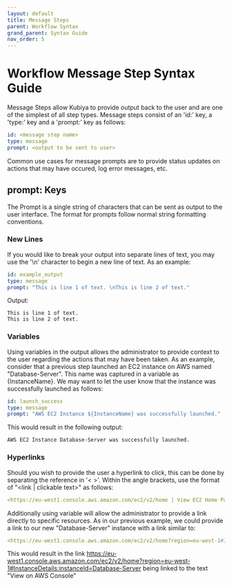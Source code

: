 ```yaml
---
layout: default
title: Message Steps
parent: Workflow Syntax
grand_parent: Syntax Guide
nav_order: 5
---
```


# Workflow Message Step Syntax Guide

Message Steps allow Kubiya to provide output back to the user and are one of the simplest of all step types.  Message steps consist of an 'id:' key, a 'type:' key and a 'prompt:' key as follows:

```yaml
id: <message step name>
type: message
prompt: <output to be sent to user>
```

Common use cases for message prompts are to provide status updates on actions that may have occured, log error messages, etc.
## prompt: Keys

The Prompt is a single string of characters that can be sent as output to the user interface.  The format for prompts follow normal string formatting conventions.

### New Lines

If you would like to break your output into separate lines of text, you may use the '\n' character to begin a new line of text.  As an example:

```yaml
id: example_output
type: message
prompt: "This is line 1 of text. \nThis is line 2 of text."
```
Output:

    This is line 1 of text.
    This is line 2 of text.

### Variables

Using variables in the output allows the administrator to provide context to the user regarding the actions that may have been taken.  As an example, consider that a previous step launched an EC2 instance on AWS named "Database-Server".  This name was captured in a variable as {InstanceName}.  We may want to let the user know that the instance was successfully launched as follows:

```yaml
id: launch_success
type: message
prompt: "AWS EC2 Instance ${InstanceName} was successfully launched."
```

This would result in the following output:

    AWS EC2 Instance Database-Server was successfully launched.

### Hyperlinks

Should you wish to provide the user a hyperlink to click, this can be done by separating the reference in '< >'.  Within the angle brackets, use the format of "<link | clickable text>" as follows:

```yaml
<https://eu-west1.console.aws.amazon.com/ec2/v2/home | View EC2 Home Page>
```

Additionally using variable will allow the administrator to provide a link directly to specific resources.  As in our previous example, we could provide a link to our new "Database-Server" instance with a link similar to:

```yaml
<https://eu-west1.console.aws.amazon.com/ec2/v2/home?region=eu-west-1#InstanceDetails:instanceId=${InstanceName}|View on AWS Console>
```

This would result in the link https://eu-west1.console.aws.amazon.com/ec2/v2/home?region=eu-west-1#InstanceDetails:instanceId=Database-Server being linked to the text "View on AWS Console"

